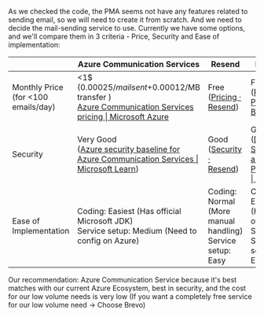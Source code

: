 As we checked the code, the PMA seems not have any features related to sending email, so we will need to create it from scratch. And we need to decide the mail-sending service to use. Currently we have some options, and we'll compare them in 3 criteria - Price, Security and Ease of implementation:

|                                     | Azure Communication Services                                                                                                                                                                                                     | Resend                                                       | Brevo                                                                                      |
| ----------------------------------- | -------------------------------------------------------------------------------------------------------------------------------------------------------------------------------------------------------------------------------- | ------------------------------------------------------------ | ------------------------------------------------------------------------------------------ |
| Monthly Price (for <100 emails/day) | <1$ ($0.00025/mail sent+$0.00012/MB transfer ) <br>[Azure Communication Services pricing \| Microsoft Azure](https://azure.microsoft.com/en-us/pricing/details/communication-services/?msockid=206e6262ec7967522091779ded1f66b9) | Free ([Pricing · Resend](https://resend.com/pricing))        | Free ([Pricing Plans \| Brevo](https://www.brevo.com/pricing/))                            |
| Security                            | Very Good<br>([Azure security baseline for Azure Communication Services \| Microsoft Learn](https://learn.microsoft.com/en-us/security/benchmark/azure/baselines/azure-communication-services-security-baseline))                | Good ([Security · Resend](https://resend.com/security))      | Good ([Data Security and Privacy \| Brevo](https://www.brevo.com/features/data-security/)) |
| Ease of Implementation              | Coding: Easiest (Has official Microsoft JDK)<br>Service setup: Medium (Need to config on Azure)                                                                                                                                  | Coding: Normal (More manual handling)<br>Service setup: Easy | Coding: Easy (Has official SDK)<br>Service setup: Easy                                     |
Our recommendation: Azure Communication Service because it's best matches with our current Azure Ecosystem, best in security, and the cost for our low volume needs is very low (If you want a completely free service for our low volume need -> Choose Brevo)